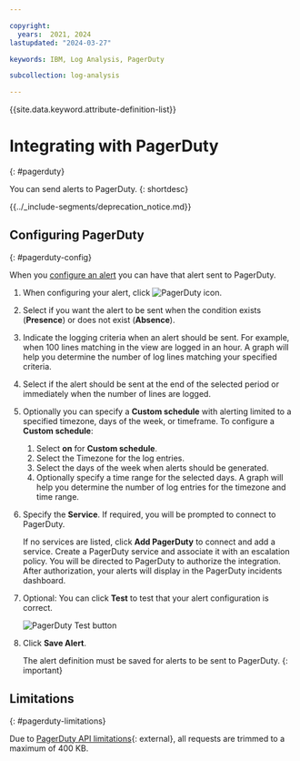 ```yaml
---

copyright:
  years:  2021, 2024
lastupdated: "2024-03-27"

keywords: IBM, Log Analysis, PagerDuty

subcollection: log-analysis

---
```


{{site.data.keyword.attribute-definition-list}}

# Integrating with PagerDuty
{: #pagerduty}

You can send alerts to PagerDuty.
{: shortdesc}

<!-- common deprecation notice -->
{{../_include-segments/deprecation_notice.md}}

## Configuring PagerDuty
{: #pagerduty-config}

When you [configure an alert](/docs/log-analysis?topic=log-analysis-alerts) you can have that alert sent to PagerDuty.

1. When configuring your alert, click ![PagerDuty icon](../images/pagerduty.png "PagerDuty icon").

2. Select if you want the alert to be sent when the condition exists (**Presence**) or does not exist (**Absence**).

3. Indicate the logging criteria when an alert should be sent.  For example, when 100 lines matching in the view are logged in an hour.  A graph will help you determine the number of log lines matching your specified criteria.

4. Select if the alert should be sent at the end of the selected period or immediately when the number of lines are logged.

5. Optionally you can specify a **Custom schedule** with alerting limited to a specified timezone, days of the week, or timeframe. To configure a **Custom schedule**:

    1. Select **on** for **Custom schedule**.
    2. Select the Timezone for the log entries.
    3. Select the days of the week when alerts should be generated.
    4. Optionally specify a time range for the selected days. A graph will help you determine the number of log entries for the timezone and time range.

6. Specify the **Service**. If required, you will be prompted to connect to PagerDuty.

    If no services are listed, click **Add PagerDuty** to connect and add a service. Create a PagerDuty service and associate it with an escalation policy. You will be directed to PagerDuty to authorize the integration. After authorization, your alerts will display in the PagerDuty incidents dashboard.

7. Optional: You can click **Test** to test that your alert configuration is correct.

   ![PagerDuty Test button](../images/pagerduty-test.png "PagerDuty Test button")

8. Click **Save Alert**.

   The alert definition must be saved for alerts to be sent to PagerDuty.
   {: important}

## Limitations
{: #pagerduty-limitations}

Due to [PagerDuty API limitations](https://developer.pagerduty.com/docs/events-api-v2/overview/){: external}, all requests are trimmed to a maximum of 400 KB.
